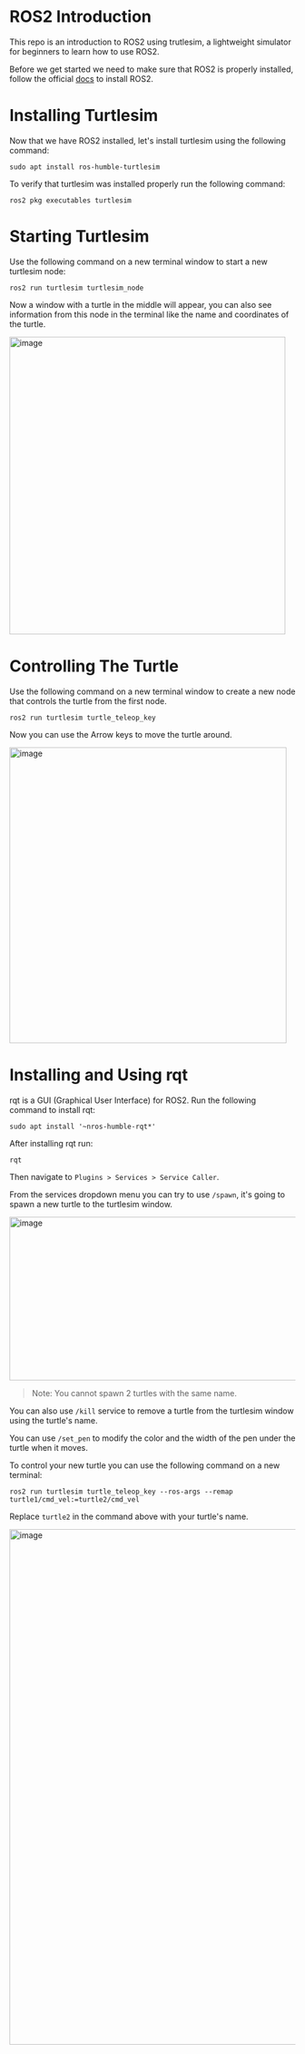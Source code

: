 # ROS2 Introduction
This repo is an introduction to ROS2 using trutlesim, a lightweight simulator for beginners to learn how to use ROS2.
  
Before we get started we need to make sure that ROS2 is properly installed, follow the official [docs](https://docs.ros.org/en/humble/Installation/Ubuntu-Install-Debs.html) to install ROS2.

# Installing Turtlesim
Now that we have ROS2 installed, let's install turtlesim using the following command: 
```
sudo apt install ros-humble-turtlesim
```

To verify that turtlesim was installed properly run the following command: 
```
ros2 pkg executables turtlesim
```
  
# Starting Turtlesim
Use the following command on a new terminal window to start a new turtlesim node:
```
ros2 run turtlesim turtlesim_node
```
Now a window with a turtle in the middle will appear, you can also see information from this node in the terminal like the name and coordinates of the turtle.
  
<img width="486" height="524" alt="image" src="https://github.com/user-attachments/assets/c90ae512-a79c-4432-a613-7e7957fa83e1" />

# Controlling The Turtle
Use the following command on a new terminal window to create a new node that controls the turtle from the first node. 
```
ros2 run turtlesim turtle_teleop_key
```
Now you can use the Arrow keys to move the turtle around.
  
<img width="488" height="521" alt="image" src="https://github.com/user-attachments/assets/44b89c2d-c850-4c0c-84c5-e83d13d20f1d" />
  
# Installing and Using rqt
rqt is a GUI (Graphical User Interface) for ROS2.
Run the following command to install rqt:
```
sudo apt install '~nros-humble-rqt*'
```
After installing rqt run:
```
rqt
```
Then navigate to `Plugins > Services > Service Caller`.
  
From the services dropdown menu you can try to use `/spawn`, it's going to spawn a new turtle to the turtlesim window.
  
<img width="654" height="288" alt="image" src="https://github.com/user-attachments/assets/44da5268-b235-4b64-8a35-670b40cded05" />
  
> Note: You cannot spawn 2 turtles with the same name. 
   
You can also use `/kill` service to remove a turtle from the turtlesim window using the turtle's name.

You can use `/set_pen` to modify the color and the width of the pen under the turtle when it moves.

To control your new turtle you can use the following command on a new terminal:
  
```
ros2 run turtlesim turtle_teleop_key --ros-args --remap turtle1/cmd_vel:=turtle2/cmd_vel
```

Replace `turtle2` in the command above with your turtle's name.

<img width="1892" height="908" alt="image" src="https://github.com/user-attachments/assets/b7e355cf-ef47-4e92-b5a4-0c198752e387" />



